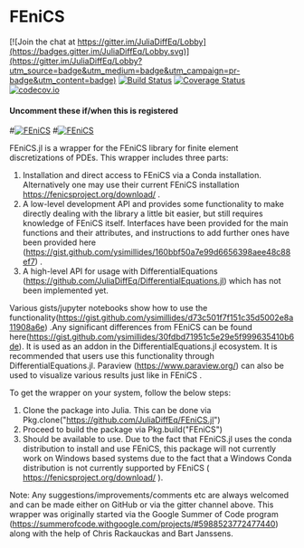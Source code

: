 # FEniCS

[![Join the chat at https://gitter.im/JuliaDiffEq/Lobby](https://badges.gitter.im/JuliaDiffEq/Lobby.svg)](https://gitter.im/JuliaDiffEq/Lobby?utm_source=badge&utm_medium=badge&utm_campaign=pr-badge&utm_content=badge)
[![Build Status](https://travis-ci.org/JuliaDiffEq/FEniCS.jl.svg?branch=master)](https://travis-ci.org/JuliaDiffEq/FEniCS.jl)
[![Coverage Status](https://coveralls.io/repos/github/JuliaDiffEq/FEniCS.jl/badge.svg?branch=master)](https://coveralls.io/github/JuliaDiffEq/FEniCS.jl?branch=master)
[![codecov.io](http://codecov.io/github/ChrisRackauckas/FEniCS.jl/coverage.svg?branch=master)](http://codecov.io/github/ChrisRackauckas/FEniCS.jl?branch=master)

#### Uncomment these if/when this is registered
#[![FEniCS](http://pkg.julialang.org/badges/FEniCS_0.5.svg)](http://pkg.julialang.org/?pkg=FEniCS)
#[![FEniCS](http://pkg.julialang.org/badges/FEniCS_0.6.svg)](http://pkg.julialang.org/?pkg=FEniCS)

FEniCS.jl is a wrapper for the FEniCS library for finite element discretizations
of PDEs. This wrapper includes three parts:

1. Installation and direct access to FEniCS via a Conda installation. Alternatively one may use their current FEniCS installation https://fenicsproject.org/download/ .
2. A low-level development API and provides some functionality to make directly dealing with the library a little bit easier, but still requires knowledge of FEniCS itself. Interfaces have been provided for the main functions and their attributes, and instructions to add further ones have been provided here (https://gist.github.com/ysimillides/160bbf50a7e99d6656398aee48c88ef7)  .
3. A high-level API for usage with DifferentialEquations (https://github.com/JuliaDiffEq/DifferentialEquations.jl) which has not been implemented yet.

Various gists/jupyter notebooks show how to use the functionality(https://gist.github.com/ysimillides/d73c501f7f151c35d5002e8a11908a6e) .Any significant differences from FEniCS can be found here(https://gist.github.com/ysimillides/30fdbd71951c5e29e5f999635410b6de). It is used as an addon in the
DifferentialEquations.jl ecosystem. It is recommended that users use this
functionality through DifferentialEquations.jl. Paraview (https://www.paraview.org/) can also be used to visualize various results just like in FEniCS .

To get the wrapper on your system, follow the below steps:

1. Clone the package into Julia. This can be done via Pkg.clone("https://github.com/JuliaDiffEq/FEniCS.jl")
2. Proceed to build the package via Pkg.build("FEniCS")
3. Should be available to use. Due to the fact that FEniCS.jl uses the conda distribution to install and use FEniCS, this package will not currently work on Windows based systems due to the fact that a Windows Conda distribution is not currently supported by FEniCS ( https://fenicsproject.org/download/ ).

Note: Any suggestions/improvements/comments etc are always welcomed and can be made either on GitHub or via the gitter channel above.
This wrapper was originally started via the Google Summer of Code program (https://summerofcode.withgoogle.com/projects/#5988523772477440) along with the help of Chris Rackauckas and Bart Janssens.

